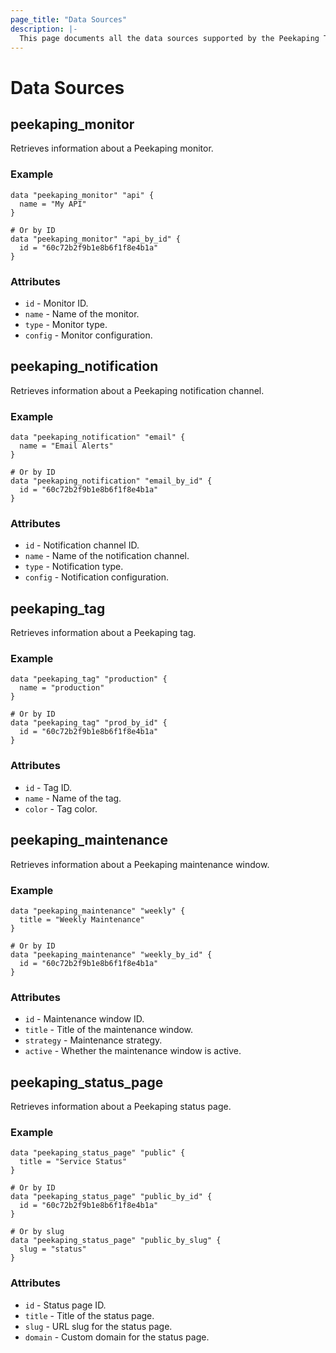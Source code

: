 ```yaml
---
page_title: "Data Sources"
description: |-
  This page documents all the data sources supported by the Peekaping Terraform provider.
---
```


# Data Sources

## peekaping_monitor

Retrieves information about a Peekaping monitor.

### Example

```hcl
data "peekaping_monitor" "api" {
  name = "My API"
}

# Or by ID
data "peekaping_monitor" "api_by_id" {
  id = "60c72b2f9b1e8b6f1f8e4b1a"
}
```

### Attributes

- `id` - Monitor ID.
- `name` - Name of the monitor.
- `type` - Monitor type.
- `config` - Monitor configuration.

## peekaping_notification

Retrieves information about a Peekaping notification channel.

### Example

```hcl
data "peekaping_notification" "email" {
  name = "Email Alerts"
}

# Or by ID
data "peekaping_notification" "email_by_id" {
  id = "60c72b2f9b1e8b6f1f8e4b1a"
}
```

### Attributes

- `id` - Notification channel ID.
- `name` - Name of the notification channel.
- `type` - Notification type.
- `config` - Notification configuration.

## peekaping_tag

Retrieves information about a Peekaping tag.

### Example

```hcl
data "peekaping_tag" "production" {
  name = "production"
}

# Or by ID
data "peekaping_tag" "prod_by_id" {
  id = "60c72b2f9b1e8b6f1f8e4b1a"
}
```

### Attributes

- `id` - Tag ID.
- `name` - Name of the tag.
- `color` - Tag color.

## peekaping_maintenance

Retrieves information about a Peekaping maintenance window.

### Example

```hcl
data "peekaping_maintenance" "weekly" {
  title = "Weekly Maintenance"
}

# Or by ID
data "peekaping_maintenance" "weekly_by_id" {
  id = "60c72b2f9b1e8b6f1f8e4b1a"
}
```

### Attributes

- `id` - Maintenance window ID.
- `title` - Title of the maintenance window.
- `strategy` - Maintenance strategy.
- `active` - Whether the maintenance window is active.

## peekaping_status_page

Retrieves information about a Peekaping status page.

### Example

```hcl
data "peekaping_status_page" "public" {
  title = "Service Status"
}

# Or by ID
data "peekaping_status_page" "public_by_id" {
  id = "60c72b2f9b1e8b6f1f8e4b1a"
}

# Or by slug
data "peekaping_status_page" "public_by_slug" {
  slug = "status"
}
```

### Attributes

- `id` - Status page ID.
- `title` - Title of the status page.
- `slug` - URL slug for the status page.
- `domain` - Custom domain for the status page.
